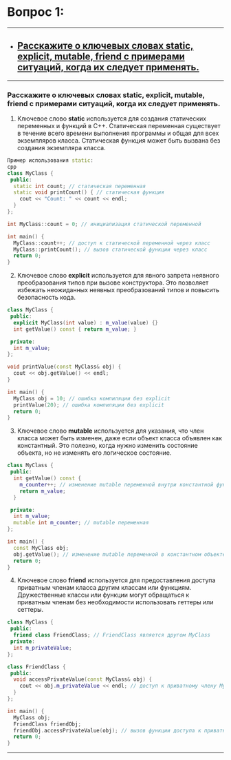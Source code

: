 # Вопрос 1: 

---

- ## [Расскажите о ключевых словах static, explicit, mutable, friend с примерами ситуаций, когда их следует применять.](#title1) 

---

### <a id="title1">Расскажите о ключевых словах static, explicit, mutable, friend с примерами ситуаций, когда их следует применять.</a>

1. Ключевое слово __static__ используется для создания статических переменных и функций в C++. Статическая переменная существует в течение всего времени выполнения программы и общая для всех экземпляров класса. Статическая функция может быть вызвана без создания экземпляра класса.

```c++
Пример использования static:
cpp
class MyClass {
 public:
  static int count; // статическая переменная
  static void printCount() { // статическая функция
    cout << "Count: " << count << endl;
  }
};

int MyClass::count = 0; // инициализация статической переменной

int main() {
  MyClass::count++; // доступ к статической переменной через класс
  MyClass::printCount(); // вызов статической функции через класс
  return 0;
}
```

2. Ключевое слово __explicit__ используется для явного запрета неявного преобразования типов при вызове конструктора. Это позволяет избежать неожиданных неявных преобразований типов и повысить безопасность кода.

```c++
class MyClass {
 public:
  explicit MyClass(int value) : m_value(value) {}
  int getValue() const { return m_value; }

 private:
  int m_value;
};

void printValue(const MyClass& obj) {
  cout << obj.getValue() << endl;
}

int main() {
  MyClass obj = 10; // ошибка компиляции без explicit
  printValue(20); // ошибка компиляции без explicit
  return 0;
}
```

3. Ключевое слово __mutable__ используется для указания, что член класса может быть изменен, даже если объект класса объявлен как константный. Это полезно, когда нужно изменить состояние объекта, но не изменять его логическое состояние.

```c++
class MyClass {
 public:
  int getValue() const {
    m_counter++; // изменение mutable переменной внутри константной функции
    return m_value;
  }

 private:
  int m_value;
  mutable int m_counter; // mutable переменная
};

int main() {
  const MyClass obj;
  obj.getValue(); // изменение mutable переменной в константном объекте
  return 0;
}
```

4. Ключевое слово __friend__ используется для предоставления доступа приватным членам класса другим классам или функциям. Дружественные классы или функции могут обращаться к приватным членам без необходимости использовать геттеры или сеттеры.

```c++
class MyClass {
 public:
  friend class FriendClass; // FriendClass является другом MyClass
 private:
  int m_privateValue;
};

class FriendClass {
 public:
  void accessPrivateValue(const MyClass& obj) {
    cout << obj.m_privateValue << endl; // доступ к приватному члену MyClass
  }
};

int main() {
  MyClass obj;
  FriendClass friendObj;
  friendObj.accessPrivateValue(obj); // вызов функции доступа к приватному члену
  return 0;
}
```

---
